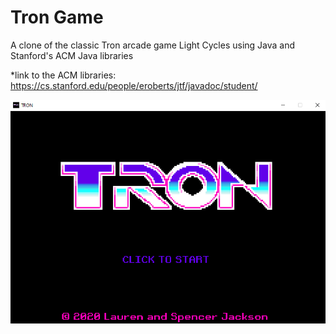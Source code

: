 # Tron Game
A clone of the classic Tron arcade game Light Cycles using Java and Stanford's ACM Java libraries

*link to the ACM libraries: https://cs.stanford.edu/people/eroberts/jtf/javadoc/student/

![Screenshot from Start screen](https://github.com/spencejax21/tron-game/blob/master/tronsnap.PNG?raw=true)
